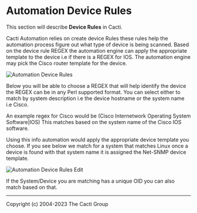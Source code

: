 # Automation Device Rules

This section will describe **Device Rules** in Cacti.

Cacti Automation relies on create device Rules these rules help the automation
process figure out what type of device is being scanned.  Based on the device
rule REGEX the automation engine can apply the appropriate template to the
device i.e if there is a REGEX for IOS.  The automation engine may pick the
Cisco router template for the device.

![Automation Device Rules](images/automation-device-templates.png)

Below you will be able to choose a REGEX that will help identify the device
the REGEX can be in any Perl supported format.  You can select either to
match by system description i.e the device hostname or the system name
i.e Cisco.

An example regex for Cisco would be (Cisco Internetwork Operating System
Software|IOS) This matches based on the system name of the Cisco IOS software.

Using this info automation would apply the appropriate device template you
choose.  If you see below we match for a system that matches Linux once a
device is found with that system name it is assigned the Net-SNMP device
template.

![Automation Device Rules Edit](images/automation-device-templates-edit1.png)

If the System/Device you are matching has a unique OID you can also match based
on that.

---
<copy>Copyright (c) 2004-2023 The Cacti Group</copy>
